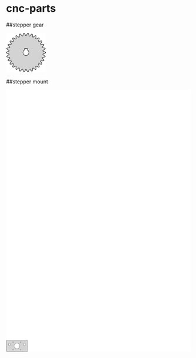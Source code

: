 # cnc-parts

##stepper gear

<img src="./artwork/gearok.png">

##stepper mount

<img src="./artwork/steppermount.png">

